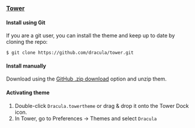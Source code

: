 ### [Tower](https://www.git-tower.com/)

#### Install using Git

If you are a git user, you can install the theme and keep up to date by cloning the repo:

    $ git clone https://github.com/dracula/tower.git

#### Install manually

Download using the [GitHub .zip download](https://github.com/dracula/tower/archive/master.zip) option and unzip them.

#### Activating theme

1. Double-click `Dracula.towertheme` or drag & drop it onto the Tower Dock icon.
2. In Tower, go to Preferences -> Themes and select `Dracula`
